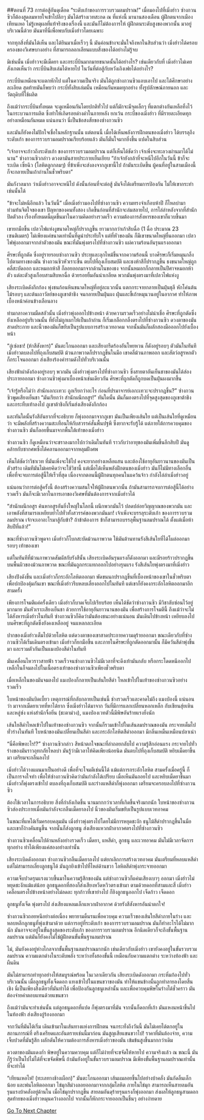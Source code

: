##ตอนที่ 73 การต่อสู้อันดุเดือด
“ระดับเก้าของการรวบรวมลมปราณ!” เมื่อมองไปที่เมิ่งฮ่าว ซ่างกวนซิวก็ต้องสูดลมหายใจเข้าไปลึกๆ มันได้สร้างเวทสะกด ณ ที่แห่งนี้ มานานสองเดือน ผู้ฝึกตนจากเมืองเทียนเหอ ไม่รู้เหตุผลที่แท้จริงของเรื่องนี้ และมันก็ไม่ต้องการให้ ผู้ฝึกตนระดับสูงของพวกนั้น มาอยู่บริเวณนี้ด้วย มันมาที่นี่เพื่อพบกับเมิ่งฮ่าวโดยเฉพาะ

จากทุกสิ่งที่มันได้เห็น และได้ยินมาเมื่อเร็วๆ นี้ มันค่อนข้างจะมั่นใจถึงหกในสิบส่วนว่า เมิ่งฮ่าวได้ครอบครองของวิเศษบางอย่าง ที่สามารถลอกเลียนแบบสิ่งของได้อย่างไม่รู้จบ

มิเช่นนั้น เมิ่งฮ่าวจะมีเม็ดยา และกระบี่บินมากมายขนาดนั้นได้อย่างไร? เช่นเดียวกับที่ เมิ่งฮ่าวไม่เคยสังเกตเห็นว่า กระบี่บินสิบเล่มได้หายไป ในวันที่ต่อสู้กับหวังเถิงเฟยได้อย่างไร?

กระบี่บินเหมือนจะแตกหักไป แต่ในความเป็นจริง มันได้ถูกซ่างกวนซิวแอบเอาไป และได้ศึกษาอย่างละเอียด สุดท้ายมันก็พบว่า กระบี่ทั้งสิบเล่มนั้น เหมือนกันหมดทุกอย่าง ทั้งรูปลักษณ์ภายนอก และวัตถุดิบที่ใช้ผลิต

ถึงแม้ว่ากระบี่บินทั้งหมด จะดูเหมือนกันโดยปกติทั่วไป แต่ก็มักจะมีจุดเล็กๆ ที่แตกต่างกันเหลือทิ้งไว้ ในกระบวนการผลิต ซึ่งทำให้เกิดรอยด่างดำในภายหลัง ยกเว้น กระบี่ของเมิ่งฮ่าว ที่มีรายละเอียดทุกอย่างเหมือนกันหมด แน่นอนว่า นี่เป็นข้อสงสัยของซ่างกวนซิว

และมันก็ยังคงไม่ปักใจเชื่อในหลักฐานนั้น แต่ตอนนี้ เมื่อได้เห็นพลังการฝึกตนของเมิ่งฮ่าว ได้บรรลุถึงระดับเก้า ของการรวบรวมลมปราณเรียบร้อยแล้ว มันก็มั่นใจมากยิ่งขึ้น แปดในสิบส่วน

“เจ้าอาจจะก้าวถึงระดับเก้า ของการรวบรวมลมปราณ แต่ก็เห็นได้ชัดว่า เจ้าเพิ่งจะทะลวงผ่านมาได้ไม่นาน” ซ่างกวนซิวกล่าว ดวงตามันสายประกายเย็นเยียบ “ถ้าเจ้ายังกล้าที่จะหนีไปอีกในวันนี้ ข้าก็จะระเบิด เซี่ยฉิว (โลหิตลูกกลมๆ) ที่ข้าเพิ่งจะส่งลงจากภูเขานี้ไป ถ้ามันระเบิดขึ้น ผู้คนที่อยู่ในสามเมืองนี้ ก็จะกลายเป็นเถ้าถ่านในชั่วพริบตา”

มันกังวลมาก ว่าเมิ่งฮ่าวอาจจะหนีไป ดังนั้นก่อนที่จะต่อสู้ มันจึงได้เตรียมการป้องกัน ไม่ให้เขากระทำเช่นนั้นได้

“ข้าจะไม่หนีอีกแล้ว ในวันนี้” เมื่อเมิ่งฮ่าวมองไปที่ซ่างกวนซิว ความทรงจำเกือบห้าปี ก็ไหลบ่ามาท่วมท้นจิตใจของเขา ปัญหาของคนทั้งสอง เกิดขึ้นก่อนที่สำนักจะล่มสลายไป, การไล่ล่าหลังจากที่สำนักปิดตัวลง เรื่องทั้งหมดนี้ผุดขึ้นมาในความคิดอย่างรวดเร็ว ความต้องการสังหารของเขาก็แวบขึ้นมา

เขายกมือขึ้น เปลวไฟแห่งงูขนาดใหญ่ก็ปรากฎขึ้น ยาวมากกว่าเก้าสิบฉื่อ (1 ฉื่อ ประมาณ 23 เซนติเมตร) ไม่เพียงแค่ขนาดเท่านั้นที่ดูน่าประทับใจ แต่ที่หัวของมัน ก็มีเขาขนาดใหญ่ยื่นออกมา เปลวไฟพุ่งออกมาจากลำตัวของมัน ขณะที่มันพุ่งตรงไปที่ซ่างกวนซิว แผ่ความร้อนอันรุนแรงออกมา

ศีรษะที่ถูกตัด ซึ่งอยู่รายรอบซ่างกวนซิว ประทุและลุกไหม้ขึ้นจากความร้อนนี้ บางศีรษะก็เริ่มหมุนกลิ้งไปตามทางของมัน ซ่างกวนซิวหัวเราะขึ้น ตบไปที่ถุงเก็บสมบัติ และธงห้าสีก็ปรากฎขึ้น ธงขนาดใหญ่ถูกคลี่สะบัดออก และหมอกห้าสี ก็ลอยออกมาจากด้านในของธง จากนั้นหมอกก็กลายเป็นปีศาจหมอกห้าตัว แต่ละตัวสูงเกือบสามสิบหกฉื่อ ด้วยรอยยิ้มอันน่าเกลียด พวกมันพุ่งตรงมาที่เปลวไฟแห่งงู

เสียงระเบิดดังกึกก้อง พุ่งชนก้อนหินขนาดใหญ่ที่อยู่ละแวกนั้น แตกกระจายกลายเป็นฝุ่นธุลี หักโค่นต้นไม้รอบๆ และต้นเถาวัลย์ของภูเขาต้าชิง จนกลายเป็นฝุ่นผง ฝุ่นและขี้เถ้าหมุนวนอยู่ในอากาศ ทำให้ภาพเบื้องหน้าค่อนข้างเลือนลาง

ท่ามกลางความมืดสลัวนั้น เมิ่งฮ่าวพุ่งออกไปข้างหน้า ด้วยความรวดเร็วอย่างไม่น่าเชื่อ ศีรษะที่ถูกตัดซึ่งยังเหลืออยู่บริเวณนั้น ที่ยังไม่ถูกเผาให้เป็นเถ้าถ่าน ก็เริ่มเกลือกกลิ้งตรงไปที่ซ่างกวนซิว ดวงตาของมันสาดประกาย และนิ้วของมันก็ขยับเป็นรูปแบบการสร้างเวทอาคม จากนั้นมันก็ผลักสองมือออกไปยังเบื้องหน้า

“อู่เซ่อชา! (ห้าสีสังหาร)” มันตะโกนออกมา และเสียงกรีดร้องอันโหยหวน ก็ดังอยู่รอบๆ ตัวมันในทันที เมิ่งฮ่าวตบลงไปที่ถุงเก็บสมบัติ ม้วนภาพวาดก็ปรากฎขึ้นในมือ เขาคลี่ม้วนภาพออก และสัตว์อสูรหกตัวก็กระโจนออกมา ส่งเสียงร้องคำรามดังไปทั่วบริเวณนั้น

เสียงฟ้าผ่าดังก้องอยู่รอบๆ พวกมัน เมิ่งฮ่าวพุ่งตรงไปที่ซ่างกวนซิว ซึ่งสายตาอันเย็นชาของมันได้ส่องประกายออกมา ซ่างกวนซิวพุ่งมาเบื้องหน้าเช่นเดียวกัน ศีรษะที่ถูกตัดก็ถูกบดเป็นฝุ่นผงมากขึ้น

“เจ้ารู้หรือไม่ว่า สำนักเอกะเทวะ ถูกเรียกว่าอะไร ก่อนที่ปรมาจารย์เอกะเทวะจะปรากฎขึ้น?” ซ่างกวนซิวพูดเสียงเย็นชา “มันเรียกว่า สำนักผนึกอสูร!” ทันใดนั้น มันก็มองตรงไปที่จุดสูงสุดของภูเขาต้าชิง และกระทืบเท้าลงไป ภูเขาต้าชิงก็เริ่มส่งเสียงดังกึกก้อง 

และทันใดนั้นรังสีอันยากที่จะอธิบาย ก็พุ่งออกมาจากภูเขา มันเป็นเพียงเส้นใย แต่เป็นเส้นใยที่ดูเหมือนว่า จะมีพลังที่สร้างความสะเทือนให้กับสวรรค์สั่นพื้นปฐพี ซึ่งยากจะรับรู้ได้ แต่ภายใต้การควบคุมของซ่างกวนซิว มันก็ลอยขึ้นมาจากพื้นใต้เท้าของเมิ่งฮ่าว

ซ่างกวนซิว ก็ดูเหมือนว่าจะชราลงมากไปกว่าเดิมในทันที ราวกับว่าอายุของมันเพิ่มขึ้นอีกสิบปี มันดูคล้ายกับซากศพซึ่งได้คลานออกมาจากหลุมฝังศพ

เห็นได้ชัดว่าวิชาเวท ที่มันเพิ่งจะใช้ไป คงจะยากอย่างเหลือแสน และต้องใช้อายุอันยาวนานของมันเป็นตัวสร้าง เดิมทีมันไม่เคยคิดว่าจะใช้วิชานี้ แต่เมื่อได้เห็นพลังฝึกตนของเมิ่งฮ่าว มันก็ไม่มีทางเลือกอื่น เพื่อที่จะจบการต่อสู้นี้ให้เร็วที่สุด เนื่องจากตอนนี้ผู้ฝึกตนทุกคนในแคว้นจ้าว กำลังไล่ล่าเมิ่งฮ่าวอยู่

แน่นอนว่าการต่อสู้ครั้งนี้ ต้องสร้างความสนใจให้ผู้ฝึกตนพวกนั้น ถ้ามันสามารถจบการต่อสู้นี้ได้อย่างรวดเร็ว มันก็จะมีเวลาในการเอาของวิเศษที่มันต้องการจากเมิ่งฮ่าวได้

“สำนักผนึกอสูร ค้นหาอสูรอันยิ่งใหญ่ในโลกนี้ ผนึกพวกมันไว้ ปลดปล่อยวิญญาณของพวกมัน และเอาพลังที่สามารถเหยียบย่ำไปทั่วทั้งสวรรค์ของพวกมันมา! เจ้าเพิ่งจะบรรลุระดับเก้า ของการรวบรวมลมปราณ เจ้าจะเอาอะไรมาสู้กับข้า? ถ้าข้าต้องการ ข้าก็สามารถบรรลุพื้นฐานลมปราณได้ ตั้งแต่เมื่อห้าสิบปีที่แล้ว!” 

ขณะที่ซ่างกวนซิวพูดจา เมิ่งฮ่าวก็โบกสะบัดม้วนภาพวาด ใช้มันต้านทานรังสีเส้นใยที่ได้โผล่ออกมารอบๆ เท้าของเขา

แต่ในทันทีที่ม้วนภาพวาดสัมผัสกับรังสีนั้น เสียงระเบิดอันรุนแรงก็ดังออกมา และมีรอยร้าวปรากฎขึ้นบนพื้นผิวของม้วนภาพวาด ขณะที่มันถูกกระแทกออกไปอย่างรุนแรง รังสีเส้นใยพุ่งตรงมาที่เมิ่งฮ่าว

เสียงปังดังขึ้น และเมิ่งฮ่าวก็กระอักโลหิตออกมา พัดขนนกปรากฎขึ้นที่เบื้องหน้าของเขาในชั่วพริบตา เพื่อปกป้องคุ้มกันเขา ขณะที่เมิ่งฮ่าวรีบหลบเลี่ยงออกไปในทันที แต่เขาก็ยังคงกระอักโลหิตออกมาอีกสามครั้ง

เพียงการโจมตีแค่ครั้งเดียว เมิ่งฮ่าวก็บาดเจ็บไปเรียบร้อย เห็นได้ชัดว่าซ่างกวนซิว มีวิชาลับซ่อนไว้อยู่มากมาย มันหัวเราะเสียงเย็นชา ด้วยการใช้อายุอันยาวนานของมัน เพื่อสร้างการโจมตีนี้ ถึงแม้ว่าจะไม่ได้สังหารเมิ่งฮ่าวในทันที ซ่างกวนซิวก็คิดว่ามันต้องชนะอย่างแน่นอน มันเดินไปข้างหน้า เหยียบลงไปบนศีรษะที่ถูกตัดซึ่งยังคงเหลืออยู่ จนแหลกละเอียด

ปากของเมิ่งฮ่าวเต็มไปด้วยโลหิต แต่ดวงตาของเขาสาดประกายความดุร้ายออกมา ขณะเดียวกับที่ซ่างกวนซิวได้เริ่มเดินตรงเข้ามา เมิ่งฮ่าวก็ยกมือขึ้น และภายในศีรษะที่ถูกตัดออกมานั้น ก็มีควันสีดำพุ่งขึ้นมา และรวมตัวกันเป็นแมงป่องสีดำในทันที 

มันเคลื่อนไหวราวสายฟ้า รวดเร็วจนซ่างกวนซิวไม่มีเวลาที่จะดึงเท้ามันกลับ หรือกระโดดหนีออกไป เหล็กในก็จมลงไปในเนื้อตรงเท้าของซ่างกวนซิวเพียงชั่วพริบตา

เมื่อเหล็กในของมันจมลงไป แมงป่องก็กลายเป็นเส้นใยสีดำ ไหลเข้าไปในเท้าของซ่างกวนซิวอย่างรวดเร็ว

ใบหน้าของมันบิดเบี้ยว เหตุการณ์ที่กลับกลายเป็นเช่นนี้ ช่างรวดเร็วและคาดไม่ถึง แมงป่องนี้ แน่นอนว่า มาจากเม็ดยาเวทที่หาได้ยาก ซึ่งเมิ่งฮ่าวได้มาจาก วันที่มีการแลกเปลี่ยนหอกเหล็ก กับเชียนสุ่ยเหิน และหลู่ซ่ง แห่งสำนักจื่อยิ่น (ชะตาม่วง), แมงป่องเวทตัวนี้มีพิษอันร้ายแรงยิ่งนัก

เส้นใยสีดำไหลเข้าไปในเท้าของซ่างกวนซิว จากนั้นก็รวมเข้าไปในเส้นลมปราณของมัน กระจายเต็มไปทั่วร่างในทันที ใบหน้าของมันเปลี่ยนเป็นสีดำ และกระอักโลหิตสีดำออกมา มีกลิ่นเหม็นเหมือนปลาเน่า

“นี่คือพิษอะไร!?” ซ่างกวนซิวกล่าว สีหน้าตกใจขณะที่ล่าถอยกลับไป ความรู้สึกอ่อนแรง กระจายไปทั่วร่างของมันราวอุทกภัยไหลบ่า มันรู้ว่ามีเวลาให้คิดเพียงน้อยนิด มันตบไปที่ถุงเก็บสมบัติ หยิบเม็ดยาขึ้นมา เตรียมจะกลืนลงไป

เมิ่งฮ่าวได้วางแผนมาเป็นอย่างดี เพื่อที่จะโจมตีเช่นนี้ได้ แม้แต่การกระอักโลหิต สามครั้งเมื่อครู่นี้ ก็เป็นการจงใจทำ เพื่อให้ซ่างกวนซิวคิดว่ามันกำลังได้เปรียบ เมื่อเห็นมันถอยไป และหยิบเม็ดยาขึ้นมา เมิ่งฮ่าวก็พุ่งตรงเข้าไป ตบลงที่ถุงเก็บสมบัติ และร่างแหสีดำก็พุ่งออกมา เตรียมจะครอบลงไปที่ซ่างกวนซิว

ต้องใช้เวลาในการอธิบาย สิ่งที่กำลังเกิดขึ้น นานมากกว่าเวลาที่เกิดขึ้นจริงมากนัก ใบหน้าของซ่างกวนซิวส่องประกายเมื่อมันกำลังจะกลืนเม็ดยาลงไป นิ้วของมันเริ่มขยับเป็นรูปแบบเวทอาคม 

ในขณะที่แหได้เริ่มครอบคลุมมัน เมิ่งฮ่าวพุ่งตรงไปโดยไม่มีการหยุดชะงัก ธนูไม้สีดำปรากฎขึ้นในมือ และเขาก็ง้างคันธนูขึ้น จากนั้นก็ส่งลูกธนู ส่งเสียงแหวกฝ่าอากาศตรงไปที่ซ่างกวนซิว

ซ่างกวนซิวเคลื่อนไปด้านหลังอย่างรวดเร็ว เม็ดยา, แหสีดำ, ลูกธนู และเวทอาคม มันไม่มีเวลาจัดการทุกอย่าง ทำได้เพียงแค่สองอย่างเท่านั้น

เสียงระเบิดดังออกมา ซ่างกวนซิวกลืนเม็ดยาลงไป แต่ยกเลิกการสร้างเวทอาคม มันเตรียมที่หลบแหสีดำ แต่ไม่สามารถเลี่ยงลูกธนูได้ มันถูกยิงเข้าไปที่ไหล่ด้านขวา โลหิตสีดำพุ่งกระจายออกมา

ความเจ็บปวดรุนแรงแวบขึ้นมาในความรู้สึกของมัน แต่ซ่างกวนซิวก็แค่นเสียงเบาๆ ออกมา เมิ่งฮ่าวไม่หยุดชะงักแม้แต่น้อย ลูกธนูดอกที่สองก็ส่งเสียงหวีดหวิวตรงเข้ามา ตามด้วยดอกที่สามและสี่ เมิ่งฮ่าวเคลื่อนตรงไปข้างหน้าอย่างไม่ลดละ ทุกก้าวที่เขาย่างไป ก็ยิงลูกธนูออกไป เจ็ดก้าว เจ็ดดอก

ลูกธนูทั้งเจ็ด พุ่งตรงไป ส่งเสียงแหลมเล็กแหวกฝ่าอากาศ ด้วยรังสีสังหารอันน่าตกใจ!

ซ่างกวนซิวถอยหนีอย่างต่อเนื่อง พยายามดิ้นรนเพื่อควบคุม ความเร็วของเส้นใยสีดำภายในร่าง และหลบหลีกลูกธนูที่พุ่งเข้ามาด้วย แต่การอยู่ที่ระดับเก้า ของการรวบรวมลมปราณ มันก็ทำอะไรได้ไม่มากนัก มันอาจจะอยู่ในขั้นสูงสุดของระดับเก้า ของการรวบรวมลมปราณ อีกนิดเดียวก็จะถึงขั้นพื้นฐานลมปราณ แต่มันก็ยังคงไม่ใช่ผู้ฝึกตนขั้นพื้นฐานลมปราณ

ไม่, มันยังคงอยู่ห่างไกลจากขั้นพื้นฐานลมปราณมากนัก เช่นเดียวกับเมิ่งฮ่าว เขายังคงอยู่ในขั้นรวบรวมลมปราณ ความแตกต่างในระดับพลัง ระหว่างทั้งสองขั้นนี้ เหมือนกับความแตกต่าง ระหว่างท้องฟ้า และผืนดิน

มันไม่สามารถทำทุกอย่างให้สมบูรณ์พร้อม ในเวลาเดียวกัน เสียงระเบิดดังออกมา กระหึ่มก้องไปทั่วบริเวณนั้น เมื่อลูกธนูทั้งเจ็ดดอก แทงเข้าไปในแขนขวาของมัน ทำให้แขนข้างนั้นถูกทำลายลงโดยสิ้นเชิง นี่เป็นเพียงสิ่งเดียวที่มันทำได้ เพื่อป้องกันลูกธนูเหล่านั้น และเพื่อควบคุมพิษในร่างได้ชั่วคราว มันต้องจ่ายค่าตอบแทนด้วยแขนขวา

ถึงแม้ว่ามันจะทำเช่นนั้น แต่ลูกธนูดอกที่แปด ก็พุ่งตรงมาที่มัน จากนั้นก็ดอกที่เก้า มันแหงนหน้าขึ้นไปในท้องฟ้า ส่งเสียงกู่ร้องออกมา

จากวันที่มันได้เริ่ม เดินเข้ามาในเส้นทางแห่งการฝึกตน จนกระทั่งถึงวันนี้ มันไม่เคยได้ตกอยู่ในสถานการณ์ที่ ตรึงเครียดและอันตรายเช่นนี้มาก่อน มันสูญเสียแขนขวาไป! ราคาที่มันต้องจ่าย, ความเจ็บปวดที่มันรู้สึก ผลักดันให้ความต้องการสังหารเมิ่งฮ่าวของมัน เข้มข้นสูงขึ้นมากกว่าเดิม

ดวงตาของมันแดงก่ำ พิษอยู่ในความควบคุม แต่ก็ไม่ง่ายที่จะขจัดให้หายไป ความจริงแล้ว ณ ขณะนี้ มันก็รู้ว่าเป็นไปไม่ได้ที่จะขจัดพิษนี้ ถ้ามันยังอยู่ในขั้นรวบรวมลมปราณ มีเพียงขั้นพื้นฐานลมปราณเท่านั้น ที่จะทำได้

“เทียนเหอไห่! (ทะเลทางช้างเผือก)” มันตะโกนออกมา เส้นผมลอยขึ้นไปอย่างบ้าคลั่ง มันกัดลิ้นเล็กน้อย และพ่นโลหิตออกมา ไข่มุกสีม่วงลอยออกมาจากกลุ่มโลหิต ภายในไข่มุก สามารถเห็นสายลมอันรุนแรงบ้าคลั่งอยู่ด้านใน เมื่อไข่มุกปรากฎขึ้น สายลมอันดุร้ายรุนแรงก็พุ่งออกมา ส่งผลให้ลูกธนูสามดอกสุดท้ายของเมิ่งฮ่าวหมุนคว้างออกไป จากนั้นก็หักกระจายออกเป็นชิ้นๆ อย่างง่ายดาย


[Go To Next Chapter]( ./74.md)